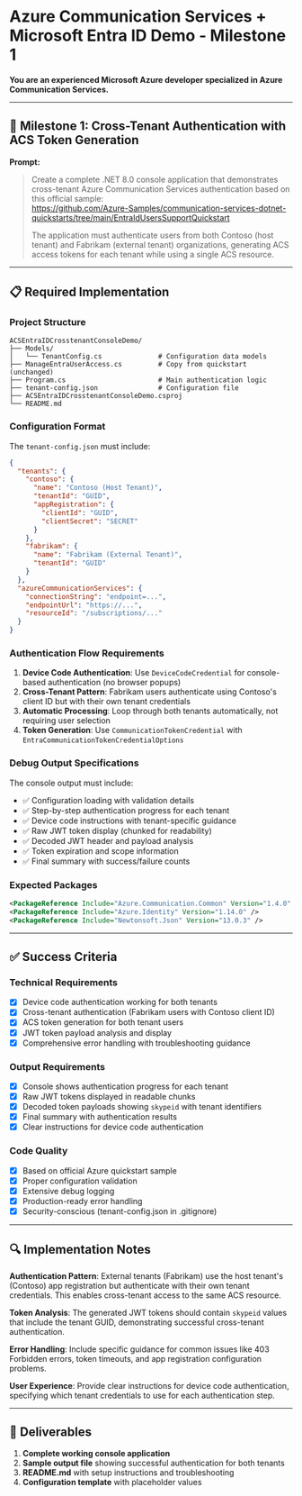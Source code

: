 # Azure Communication Services + Microsoft Entra ID Demo - Milestone 1

**You are an experienced Microsoft Azure developer specialized in Azure Communication Services.**

---

## 🔧 Milestone 1: Cross-Tenant Authentication with ACS Token Generation

**Prompt:**

> Create a complete .NET 8.0 console application that demonstrates cross-tenant Azure Communication Services authentication based on this official sample:  
> https://github.com/Azure-Samples/communication-services-dotnet-quickstarts/tree/main/EntraIdUsersSupportQuickstart  
> 
> The application must authenticate users from both Contoso (host tenant) and Fabrikam (external tenant) organizations, generating ACS access tokens for each tenant while using a single ACS resource.

---

## 📋 Required Implementation

### Project Structure
```
ACSEntraIDCrosstenantConsoleDemo/
├── Models/
│   └── TenantConfig.cs              # Configuration data models
├── ManageEntraUserAccess.cs         # Copy from quickstart (unchanged)
├── Program.cs                       # Main authentication logic
├── tenant-config.json               # Configuration file
├── ACSEntraIDCrosstenantConsoleDemo.csproj
└── README.md
```

### Configuration Format
The `tenant-config.json` must include:
```json
{
  "tenants": {
    "contoso": {
      "name": "Contoso (Host Tenant)",
      "tenantId": "GUID",
      "appRegistration": {
        "clientId": "GUID",
        "clientSecret": "SECRET"
      }
    },
    "fabrikam": {
      "name": "Fabrikam (External Tenant)",
      "tenantId": "GUID"
    }
  },
  "azureCommunicationServices": {
    "connectionString": "endpoint=...",
    "endpointUrl": "https://...",
    "resourceId": "/subscriptions/..."
  }
}
```

### Authentication Flow Requirements
1. **Device Code Authentication**: Use `DeviceCodeCredential` for console-based authentication (no browser popups)
2. **Cross-Tenant Pattern**: Fabrikam users authenticate using Contoso's client ID but with their own tenant credentials
3. **Automatic Processing**: Loop through both tenants automatically, not requiring user selection
4. **Token Generation**: Use `CommunicationTokenCredential` with `EntraCommunicationTokenCredentialOptions`

### Debug Output Specifications
The console output must include:
- ✅ Configuration loading with validation details
- ✅ Step-by-step authentication progress for each tenant
- ✅ Device code instructions with tenant-specific guidance
- ✅ Raw JWT token display (chunked for readability)
- ✅ Decoded JWT header and payload analysis
- ✅ Token expiration and scope information
- ✅ Final summary with success/failure counts

### Expected Packages
```xml
<PackageReference Include="Azure.Communication.Common" Version="1.4.0" />
<PackageReference Include="Azure.Identity" Version="1.14.0" />
<PackageReference Include="Newtonsoft.Json" Version="13.0.3" />
```

---

## ✅ Success Criteria

### Technical Requirements
- [x] Device code authentication working for both tenants
- [x] Cross-tenant authentication (Fabrikam users with Contoso client ID)
- [x] ACS token generation for both tenant users
- [x] JWT token payload analysis and display
- [x] Comprehensive error handling with troubleshooting guidance

### Output Requirements  
- [x] Console shows authentication progress for each tenant
- [x] Raw JWT tokens displayed in readable chunks
- [x] Decoded token payloads showing `skypeid` with tenant identifiers
- [x] Final summary with authentication results
- [x] Clear instructions for device code authentication

### Code Quality
- [x] Based on official Azure quickstart sample
- [x] Proper configuration validation
- [x] Extensive debug logging
- [x] Production-ready error handling
- [x] Security-conscious (tenant-config.json in .gitignore)

---

## 🔍 Implementation Notes

**Authentication Pattern**: External tenants (Fabrikam) use the host tenant's (Contoso) app registration but authenticate with their own tenant credentials. This enables cross-tenant access to the same ACS resource.

**Token Analysis**: The generated JWT tokens should contain `skypeid` values that include the tenant GUID, demonstrating successful cross-tenant authentication.

**Error Handling**: Include specific guidance for common issues like 403 Forbidden errors, token timeouts, and app registration configuration problems.

**User Experience**: Provide clear instructions for device code authentication, specifying which tenant credentials to use for each authentication step.

---

## 📄 Deliverables

1. **Complete working console application**
2. **Sample output file** showing successful authentication for both tenants
3. **README.md** with setup instructions and troubleshooting
4. **Configuration template** with placeholder values